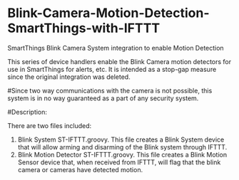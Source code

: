 # Blink-Camera-Motion-Detection-SmartThings-with-IFTTT
SmartThings Blink Camera System integration to enable Motion Detection

This series of device handlers enable the Blink Camera motion detectors for use in SmartThings for alerts, etc.  It is intended as a stop-gap measure since the original integration was deleted.  

#Since two way communications with the camera is not possible, this system is in no way guaranteed as a part of any security system.

#Description:

There are two files included:

1.  Blink System ST-IFTTT.groovy.  This file creates a Blink System device that will allow arming and disarming of the Blink system through IFTTT.
2.  Blink Motion Detector ST-IFTTT.groovy.  This file creates a Blink Motion Sensor device that, when received from IFTTT, will flag that the blink camera or cameras have detected motion.

